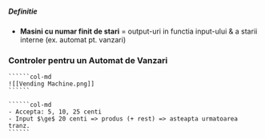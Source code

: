 ##### Definitie
- **Masini cu numar finit de stari** = output-uri in functia input-ului & a starii interne (ex. automat pt. vanzari)

### Controler pentru un Automat de Vanzari
```````col
``````col-md
![[Vending Machine.png]]
``````

``````col-md
- Accepta: 5, 10, 25 centi
- Input $\ge$ 20 centi => produs (+ rest) => asteapta urmatoarea tranz.
``````
```````
